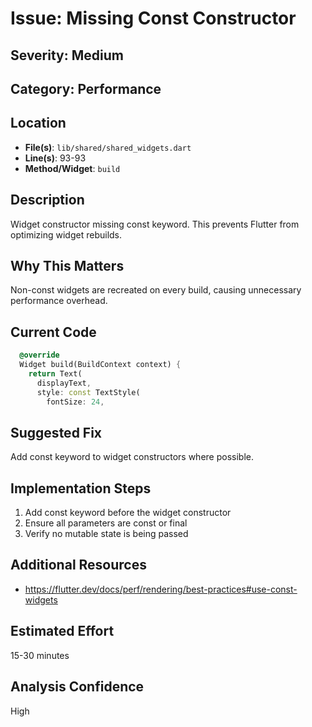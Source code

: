 # Issue: Missing Const Constructor

## Severity: Medium

## Category: Performance

## Location
- **File(s)**: `lib/shared/shared_widgets.dart`
- **Line(s)**: 93-93
- **Method/Widget**: `build`

## Description
Widget constructor missing const keyword. This prevents Flutter from optimizing widget rebuilds.

## Why This Matters
Non-const widgets are recreated on every build, causing unnecessary performance overhead.

## Current Code
```dart
  @override
  Widget build(BuildContext context) {
    return Text(
      displayText,
      style: const TextStyle(
        fontSize: 24,
```

## Suggested Fix
Add const keyword to widget constructors where possible.

## Implementation Steps
1. Add const keyword before the widget constructor
2. Ensure all parameters are const or final
3. Verify no mutable state is being passed

## Additional Resources
- https://flutter.dev/docs/perf/rendering/best-practices#use-const-widgets

## Estimated Effort
15-30 minutes

## Analysis Confidence
High
